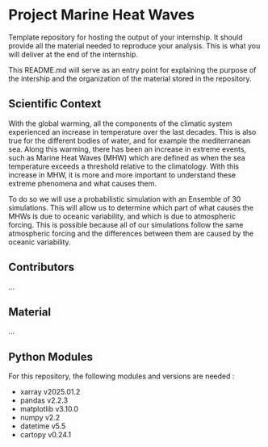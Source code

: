 # Project Marine Heat Waves 

Template repository for hosting the output of your internship. It should provide all the material needed to reproduce your analysis. This is what you will deliver at the end of the internship. 

This README.md will serve as an entry point for explaining the purpose of the intership and the organization of the material stored in the repository. 

## Scientific Context 

With the global warming, all the components of the climatic system experienced an increase in temperature over the last decades. This is also true for the different bodies of water, and for example the mediterranean sea. Along this warming, there has been an increase in extreme events, such as Marine Heat Waves (MHW) which are defined as when the sea temperature exceeds a threshold relative to the climatology. With this increase in MHW, it is more and more important to understand these extreme phenomena and what causes them. 

To do so we will use a probabilistic simulation with an Ensemble of 30 simulations. This will allow us to determine which part of what causes the MHWs is due to oceanic variability, and which is due to atmospheric forcing. This is possible because all of our simulations follow the same atmospheric forcing and the differences between them are caused by the oceanic variability. 



## Contributors 
...

## Material
...

## Python Modules

For this repository, the following modules and versions are needed : 
   - xarray v2025.01.2
   - pandas v2.2.3
   - matplotlib v3.10.0
   - numpy v2.2
   - datetime v5.5
   - cartopy v0.24.1
